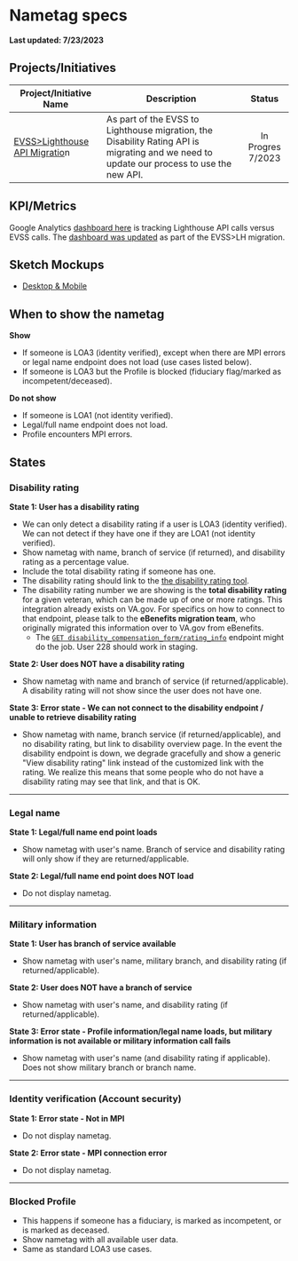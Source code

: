 # Nametag specs

**Last updated: 7/23/2023**

## Projects/Initiatives 

|Project/Initiative Name|Description|Status|
|---|---|:-:|
|[EVSS>Lighthouse API Migratio](https://github.com/department-of-veterans-affairs/va.gov-team/blob/master/products/identity-personalization/profile/nametag/evssMigrationToLH/inititiveBrief.md)n|As part of the EVSS to Lighthouse migration, the Disability Rating API is migrating and we need to update our process to use the new API.|In Progres 7/2023|

## KPI/Metrics 
Google Analytics [dashboard here](https://analytics.google.com/analytics/web/#/dashboard/DRqBrmiyTD6l8L75rei0fw/a50123418w177519031p176188361/)  is tracking Lighthouse API calls versus EVSS calls. 
The [dashboard was updated](https://github.com/department-of-veterans-affairs/va.gov-team/issues/61095) as part of the EVSS>LH migration. 


## Sketch Mockups

- [Desktop & Mobile](https://www.sketch.com/s/bca53b50-8797-44fa-8c37-2b13c24c626c)

## When to show the nametag

**Show**

- If someone is LOA3 (identity verified), except when there are MPI errors or legal name endpoint does not load (use cases listed below).
- If someone is LOA3 but the Profile is blocked (fiduciary flag/marked as incompetent/deceased).

**Do not show**

- If someone is LOA1 (not identity verified).
- Legal/full name endpoint does not load.
- Profile encounters MPI errors.

## States

### Disability rating

**State 1: User has a disability rating**  

- We can only detect a disability rating if a user is LOA3 (identity verified). We can not detect if they have one if they are LOA1 (not identity verified).
- Show nametag with name, branch of service (if returned), and disability rating as a percentage value. 
- Include the total disability rating if someone has one.
- The disability rating should link to the [the disability rating tool](https://www.va.gov/disability/view-disability-rating/rating).
- The disability rating number we are showing is the **total disability rating** for a given veteran, which can be made up of one or more ratings. This integration already exists on VA.gov. For specifics on how to connect to that endpoint, please talk to the **eBenefits migration team**, who originally migrated this information over to VA.gov from eBenefits.
    - The [`GET disability_compensation_form/rating_info`](https://department-of-veterans-affairs.github.io/va-digital-services-platform-docs/api-reference/#/form_526/getRatingInfo) endpoint might do the job. User 228 should work in staging.

**State 2: User does NOT have a disability rating**

- Show nametag with name and branch of service (if returned/applicable). A disability rating will not show since the user does not have one.

**State 3: Error state - We can not connect to the disability endpoint / unable to retrieve disability rating**

- Show nametag with name, branch service (if returned/applicable), and no disability rating, but link to disability overview page. In the event the disability endpoint is down, we degrade gracefully and show a generic "View disability rating" link instead of the customized link with the rating. We realize this means that some people who do not have a disability rating may see that link, and that is OK.

----

### Legal name

**State 1: Legal/full name end point loads**

- Show nametag with user's name. Branch of service and disability rating will only show if they are returned/applicable.

**State 2: Legal/full name end point does NOT load**

- Do not display nametag.

----

### Military information

**State 1: User has branch of service available**

- Show nametag with user's name, military branch, and disability rating (if returned/applicable).

**State 2: User does NOT have a branch of service**

- Show nametag with user's name, and disability rating (if returned/applicable).

**State 3: Error state - Profile information/legal name loads, but military information is not available or military information call fails**

- Show nametag with user's name (and disability rating if applicable). Does not show military branch or branch name.

----

### Identity verification (Account security)

**State 1: Error state - Not in MPI**

- Do not display nametag.

**State 2: Error state - MPI connection error**

- Do not display nametag.

----

### Blocked Profile

- This happens if someone has a fiduciary, is marked as incompetent, or is marked as deceased.
- Show nametag with all available user data. 
- Same as standard LOA3 use cases. 
